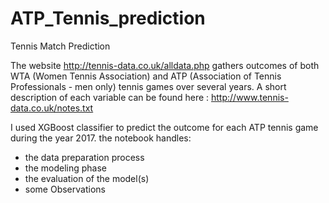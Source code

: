 # ATP_Tennis_prediction

Tennis Match Prediction

The website http://tennis-data.co.uk/alldata.php gathers outcomes of both WTA (Women Tennis Association) and ATP (Association of Tennis Professionals - men only) tennis games over several years.
A short description of each variable can be found here : http://www.tennis-data.co.uk/notes.txt

I used XGBoost classifier to predict the outcome for each ATP tennis game during the year 2017.
the notebook handles:
- the data preparation process
- the modeling phase
- the evaluation of the model(s)
- some Observations
